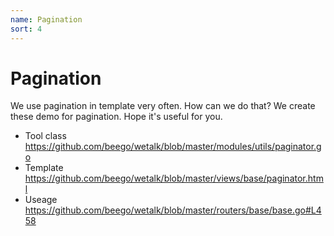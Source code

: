 ```yaml
---
name: Pagination 
sort: 4
---
```


# Pagination

We use pagination in template very often. How can we do that?
We create these demo for pagination. Hope it's useful for you.

- Tool class
https://github.com/beego/wetalk/blob/master/modules/utils/paginator.go
- Template
https://github.com/beego/wetalk/blob/master/views/base/paginator.html
- Useage
https://github.com/beego/wetalk/blob/master/routers/base/base.go#L458
